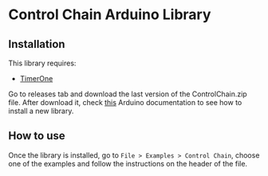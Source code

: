 # Control Chain Arduino Library

## Installation

This library requires:

* [TimerOne](https://code.google.com/p/arduino-timerone/downloads/list)

Go to releases tab and download the last version of the ControlChain.zip file.
After download it, check [this](https://www.arduino.cc/en/guide/libraries#toc4)
Arduino documentation to see how to install a new library.

## How to use

Once the library is installed, go to `File > Examples > Control Chain`, choose one
of the examples and follow the instructions on the header of the file.
